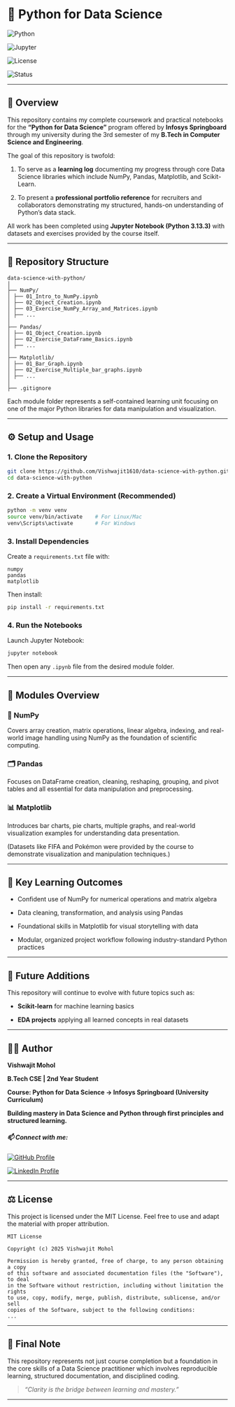 # 🧠 Python for Data Science

![Python](https://img.shields.io/badge/Python-3.13.3-blue)

![Jupyter](https://img.shields.io/badge/Notebook-Jupyter-orange)

![License](https://img.shields.io/badge/License-MIT-green)

![Status](https://img.shields.io/badge/Status-Active-success)

---

## 📘 Overview

This repository contains my complete coursework and practical notebooks for the **“Python for Data Science”** program offered by **Infosys Springboard** through my university during the 3rd semester of my **B.Tech in Computer Science and Engineering**.

The goal of this repository is twofold:

1. To serve as a **learning log** documenting my progress through core Data Science libraries which include NumPy, Pandas, Matplotlib, and Scikit-Learn.

2. To present a **professional portfolio reference** for recruiters and collaborators demonstrating my structured, hands-on understanding of Python’s data stack.

All work has been completed using **Jupyter Notebook (Python 3.13.3)** with datasets and exercises provided by the course itself.

---

## 📂 Repository Structure

```
data-science-with-python/
│
├── NumPy/
│ ├── 01_Intro_to_NumPy.ipynb
│ ├── 02_Object_Creation.ipynb
│ ├── 03_Exercise_NumPy_Array_and_Matrices.ipynb
│ ├── ...
│
├── Pandas/
│ ├── 01_Object_Creation.ipynb
│ ├── 02_Exercise_DataFrame_Basics.ipynb
│ ├── ...
│
├── Matplotlib/
│ ├── 01_Bar_Graph.ipynb
│ ├── 02_Exercise_Multiple_bar_graphs.ipynb
│ ├── ...
│
├── .gitignore
```


Each module folder represents a self-contained learning unit focusing on one of the major Python libraries for data manipulation and visualization.

---

## ⚙️ Setup and Usage

### 1. Clone the Repository

``` bash
git clone https://github.com/Vishwajit1610/data-science-with-python.git
cd data-science-with-python
```

### 2. Create a Virtual Environment (Recommended)

``` bash
python -m venv venv
source venv/bin/activate    # For Linux/Mac
venv\Scripts\activate       # For Windows
```

### 3. Install Dependencies

Create a `requirements.txt` file with:

```text
numpy
pandas
matplotlib
```

Then install:

```bash
pip install -r requirements.txt
```

### 4. Run the Notebooks

Launch Jupyter Notebook:

```bash
jupyter notebook
```

Then open any `.ipynb` file from the desired module folder.

---
## 🧩 Modules Overview

### 🧮 NumPy

Covers array creation, matrix operations, linear algebra, indexing, and real-world image handling using NumPy as the foundation of scientific computing.

### 🗂️ Pandas

Focuses on DataFrame creation, cleaning, reshaping, grouping, and pivot tables and all essential for data manipulation and preprocessing.

### 📊 Matplotlib

Introduces bar charts, pie charts, multiple graphs, and real-world visualization examples for understanding data presentation.

(Datasets like FIFA and Pokémon were provided by the course to demonstrate visualization and manipulation techniques.)

---
## 🧠 Key Learning Outcomes

- Confident use of NumPy for numerical operations and matrix algebra

- Data cleaning, transformation, and analysis using Pandas

- Foundational skills in Matplotlib for visual storytelling with data

- Modular, organized project workflow following industry-standard Python practices

---
## 🚀 Future Additions

This repository will continue to evolve with future topics such as:

- **Scikit-learn** for machine learning basics

- **EDA projects** applying all learned concepts in real datasets

---
## 👨‍💻 Author

**Vishwajit Mohol**

**B.Tech CSE | 2nd Year Student**

**Course: Python for Data Science -> Infosys Springboard (University Curriculum)**

**Building mastery in Data Science and Python through first principles and structured learning.**

##### 📫 Connect with me: 

[![GitHub Profile](https://img.shields.io/badge/GitHub-Vishwajit1610-black?logo=github)](https://github.com/Vishwajit1610)  

[![LinkedIn Profile](https://img.shields.io/badge/LinkedIn-Vishwajit%20Mohol-blue?logo=linkedin)](https://www.linkedin.com/in/vishwajit-mohol)

---
## ⚖️ License

This project is licensed under the MIT License. Feel free to use and adapt the material with proper attribution.

``` 
MIT License

Copyright (c) 2025 Vishwajit Mohol

Permission is hereby granted, free of charge, to any person obtaining a copy
of this software and associated documentation files (the "Software"), to deal
in the Software without restriction, including without limitation the rights
to use, copy, modify, merge, publish, distribute, sublicense, and/or sell
copies of the Software, subject to the following conditions:
...
```

---
## 🧭 Final Note

This repository represents not just course completion but a foundation in the core skills of a Data Science practitioner which involves reproducible learning, structured documentation, and disciplined coding.

>*“Clarity is the bridge between learning and mastery.”*

---